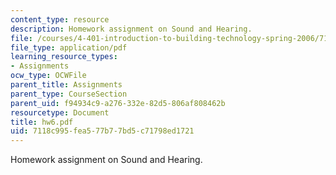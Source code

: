 ```yaml
---
content_type: resource
description: Homework assignment on Sound and Hearing.
file: /courses/4-401-introduction-to-building-technology-spring-2006/7118c995fea577b77bd5c71798ed1721_hw6.pdf
file_type: application/pdf
learning_resource_types:
- Assignments
ocw_type: OCWFile
parent_title: Assignments
parent_type: CourseSection
parent_uid: f94934c9-a276-332e-82d5-806af808462b
resourcetype: Document
title: hw6.pdf
uid: 7118c995-fea5-77b7-7bd5-c71798ed1721
---
```

Homework assignment on Sound and Hearing.

